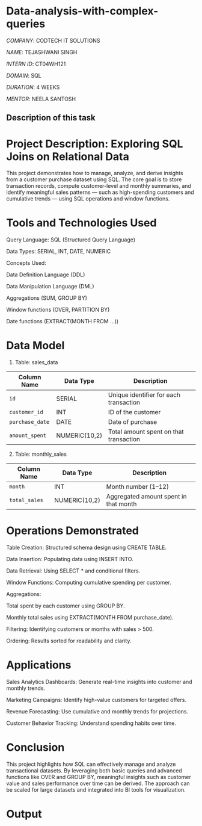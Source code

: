 # Data-analysis-with-complex-queries

*COMPANY*: CODTECH IT SOLUTIONS

*NAME*: TEJASHWANI SINGH

*INTERN ID*: CT04WH121

*DOMAIN*: SQL

*DURATION*: 4 WEEKS

*MENTOR*: NEELA SANTOSH

## Description of this task

# Project Description: Exploring SQL Joins on Relational Data
This project demonstrates how to manage, analyze, and derive insights from a customer purchase dataset using SQL. The core goal is to store transaction records, compute customer-level and monthly summaries, and identify meaningful sales patterns — such as high-spending customers and cumulative trends — using SQL operations and window functions.

# Tools and Technologies Used
Query Language: SQL (Structured Query Language)

Data Types: SERIAL, INT, DATE, NUMERIC

Concepts Used:

Data Definition Language (DDL)

Data Manipulation Language (DML)

Aggregations (SUM, GROUP BY)

Window functions (OVER, PARTITION BY)

Date functions (EXTRACT(MONTH FROM ...))

# Data Model
1. Table: sales_data

| Column Name     | Data Type     | Description                            |
| --------------- | ------------- | -------------------------------------- |
| `id`            | SERIAL        | Unique identifier for each transaction |
| `customer_id`   | INT           | ID of the customer                     |
| `purchase_date` | DATE          | Date of purchase                       |
| `amount_spent`  | NUMERIC(10,2) | Total amount spent on that transaction |

2. Table: monthly_sales

| Column Name   | Data Type     | Description                           |
| ------------- | ------------- | ------------------------------------- |
| `month`       | INT           | Month number (1–12)                   |
| `total_sales` | NUMERIC(10,2) | Aggregated amount spent in that month |

# Operations Demonstrated
Table Creation: Structured schema design using CREATE TABLE.

Data Insertion: Populating data using INSERT INTO.

Data Retrieval: Using SELECT * and conditional filters.

Window Functions: Computing cumulative spending per customer.

Aggregations:

Total spent by each customer using GROUP BY.

Monthly total sales using EXTRACT(MONTH FROM purchase_date).

Filtering: Identifying customers or months with sales > 500.

Ordering: Results sorted for readability and clarity.

# Applications
Sales Analytics Dashboards: Generate real-time insights into customer and monthly trends.

Marketing Campaigns: Identify high-value customers for targeted offers.

Revenue Forecasting: Use cumulative and monthly trends for projections.

Customer Behavior Tracking: Understand spending habits over time.

# Conclusion
This project highlights how SQL can effectively manage and analyze transactional datasets. By leveraging both basic queries and advanced functions like OVER and GROUP BY, meaningful insights such as customer value and sales performance over time can be derived. The approach can be scaled for large datasets and integrated into BI tools for visualization.

# Output

